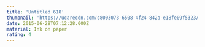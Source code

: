 ```yaml
---
title: 'Untitled 618'
thumbnail: 'https://ucarecdn.com/c8003073-6508-4f24-842a-e18fe09f5323/'
date: 2015-06-28T07:12:28.000Z
material: Ink on paper
rating: 4
---
```

